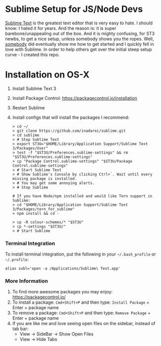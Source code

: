 # Sublime Setup for JS/Node Devs

[Sublime Text](https://www.sublimetext.com/) is the greatest text editor that is very easy to hate. I should know: I hated it for years. And the reason is: it is super barebone/unappealing out of the box. And it is mighty confusing, for ST3 newbs,  to get a nice setup, unless somebody shows you the ropes. Well, [somebody](https://github.com/gogasan) did eventually show me how to get started and I quickly fell in love with Sublime. In order to help others get over the initial steep setup curve - I created this repo.

# Installation on OS-X

1. Install Sublime Text 3
1. Install Package Control: https://packagecontrol.io/installation
1. Restart Sublime 
1. Install configs that will install the packages I recommend:

    ```console
    > cd ~/
    > git clone https://github.com/inadarei/sublime.git
    > cd sublime
    > # Stop Sublime Text
    > export ST3U="$HOME/Library/Application Support/Sublime Text 3/Packages/User"
    > test -f "$ST3U/Preferences.sublime-settings" && rm "$ST3U/Preferences.sublime-settings"
    > cp "Package Control.sublime-settings" "$ST3U/Package Control.sublime-settings"  
    > # Start Sublime Text
    > # Show Sublime's Console by clicking Ctrl+`. Wait until every missing package is installed. 
    > # You may get some annoying alerts. 
    > # Stop Sublime
    
    # If you have Node/npm installed and would like Tern support in Sublime:
    > cd "$HOME/Library/Application Support/Sublime Text 3/Packages/tern_for_sublime"
    > npm install && cd -
    
    > cp -R colour-schemes/* "$ST3U"
    > cp *-settings "$ST3U/"
    > # Start Sublime
    ```

### Terminal Integration 

To install terminal integration, put the following in your `~/.bash_profile` or `~/.profile`:

```
alias subl='open -a /Applications/Sublime\ Text.app'
```

### More Information

1. To find more awesome packages you may enjoy: https://packagecontrol.io/
2. To install a package: `Cmd+Shift+P` and then type: `Install Package` + Enter + package name
3. To remove a package: `Cmd+Shift+P` and then type: `Remove Package` + Enter + package name
4. If you are like me and love seeing open files on the sidebar, instead of tab bar:
    - View -> SideBar -> Show Open Files
    - View -> Hide Tabs
